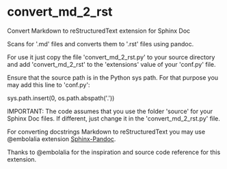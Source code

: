 # convert_md_2_rst

Convert Markdown to reStructuredText extension for Sphinx Doc

Scans for '.md' files and converts them to '.rst' files using pandoc.

For use it just copy the file 'convert_md_2_rst.py' to your source directory and add
'convert_md_2_rst' to the 'extensions' value of your 'conf.py' file.

Ensure that the source path is in the Python sys path. For that
purpose you may add this line to 'conf.py':

sys.path.insert(0, os.path.abspath('.'))

IMPORTANT: The code assumes that you use the folder 'source' for your Sphinx Doc
files. If different, just change it in the 'convert_md_2_rst.py' file.

For converting docstrings Markdown to reStructuredText you may use @embolalia
extension [Sphinx-Pandoc][].

Thanks to @embolalia for the inspiration and source code reference for this
extension.

[Sphinx-Pandoc]: https://github.com/embolalia/Sphinx-Pandoc
